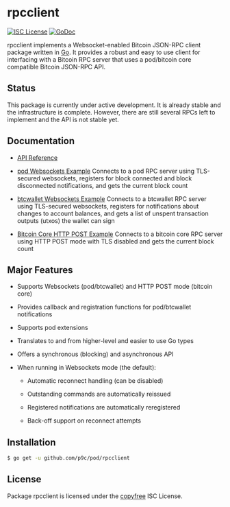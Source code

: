 # rpcclient

[![ISC License](http://img.shields.io/badge/license-ISC-blue.svg)](http://copyfree.org)
[![GoDoc](https://img.shields.io/badge/godoc-reference-blue.svg)](http://godoc.org/github.com/p9c/pod/rpcclient)

rpcclient implements a Websocket-enabled Bitcoin JSON-RPC client package written
in [Go](http://golang.org/). It provides a robust and easy to use client for
interfacing with a Bitcoin RPC server that uses a pod/bitcoin core compatible
Bitcoin JSON-RPC API.

## Status

This package is currently under active development. It is already stable and the
infrastructure is complete. However, there are still several RPCs left to
implement and the API is not stable yet.

## Documentation

- [API Reference](http://godoc.org/github.com/p9c/pod/rpcclient)

- [pod Websockets Example](https://github.com/p9c/pod/tree/master/rpcclient/examples/podwebsockets)
  Connects to a pod RPC server using TLS-secured websockets, registers for block
  connected and block disconnected notifications, and gets the current block
  count

- [btcwallet Websockets Example](https://github.com/p9c/pod/tree/master/rpcclient/examples/btcwalletwebsockets)
  Connects to a btcwallet RPC server using TLS-secured websockets, registers for
  notifications about changes to account balances, and gets a list of unspent
  transaction outputs (utxos) the wallet can sign

- [Bitcoin Core HTTP POST Example](https://github.com/p9c/pod/tree/master/rpcclient/examples/bitcoincorehttp)
  Connects to a bitcoin core RPC server using HTTP POST mode with TLS disabled
  and gets the current block count

## Major Features

- Supports Websockets (pod/btcwallet) and HTTP POST mode (bitcoin core)

- Provides callback and registration functions for pod/btcwallet notifications

- Supports pod extensions

- Translates to and from higher-level and easier to use Go types

- Offers a synchronous (blocking) and asynchronous API

- When running in Websockets mode (the default):

    - Automatic reconnect handling (can be disabled)

    - Outstanding commands are automatically reissued

    - Registered notifications are automatically reregistered

    - Back-off support on reconnect attempts

## Installation

```bash
$ go get -u github.com/p9c/pod/rpcclient
```

## License

Package rpcclient is licensed under the [copyfree](http://copyfree.org) ISC
License.

